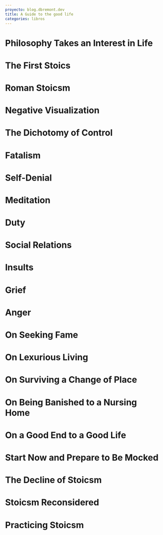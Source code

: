 ```yaml
---
proyecto: blog.dbremont.dev
title: A Guide to the good life
categories: libros
---
```


<!--more-->

# Philosophy Takes an Interest in Life
# The First Stoics
# Roman Stoicsm
# Negative Visualization
# The Dichotomy of Control
# Fatalism
# Self-Denial
# Meditation
# Duty
# Social Relations
# Insults
# Grief
# Anger
# On Seeking Fame
# On Lexurious Living
# On Surviving a Change of Place
# On Being Banished to a Nursing Home
# On a Good End to a Good Life
# Start Now and Prepare to Be Mocked
# The Decline of Stoicsm
# Stoicsm Reconsidered
# Practicing Stoicsm